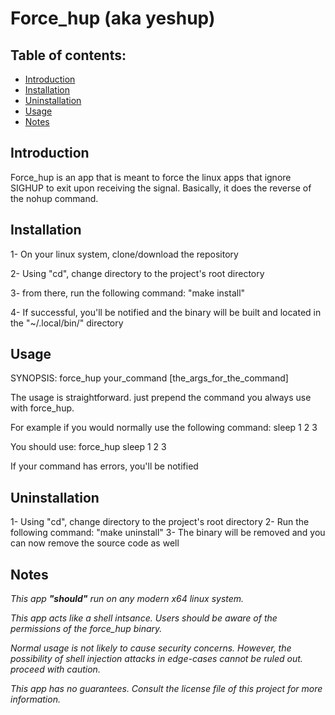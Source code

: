 # Force_hup (aka yeshup)

## Table of contents:
- [Introduction](#introduction)
- [Installation](#installation)
- [Uninstallation](#uninstallation)
- [Usage](#usage)
- [Notes](#notes)

## Introduction
Force_hup is an app that is meant to force the linux apps that ignore SIGHUP to exit upon receiving the signal. Basically, it does the reverse of the nohup command. 

## Installation
1- On your linux system, clone/download the repository

2- Using "cd", change directory to the project's root directory

3- from there, run the following command: "make install"

4- If successful, you'll be notified and the binary will be built and located in the "~/.local/bin/" directory


## Usage
SYNOPSIS: force_hup your_command [the_args_for_the_command]

The usage is straightforward. just prepend the command you always use with force_hup.

For example if you would normally use the following command: sleep 1 2 3

You should use: force_hup sleep 1 2 3

If your command has errors, you'll be notified


## Uninstallation
1- Using "cd", change directory to the project's root directory
2- Run the following command: "make uninstall"
3- The binary will be removed and you can now remove the source code as well


## Notes
*This app **"should"** run on any modern x64 linux system.*

*This app acts like a shell intsance. Users should be aware of the permissions of the force_hup binary.*

*Normal usage is not likely to cause security concerns. However, the possibility of shell injection attacks in edge-cases cannot be ruled out. proceed with caution.*

*This app has no guarantees. Consult the license file of this project for more information.*